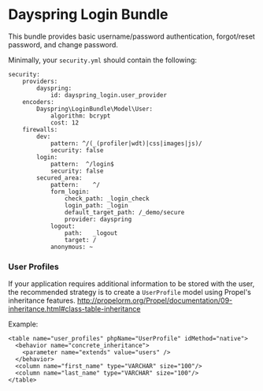 # Dayspring Login Bundle

This bundle provides basic username/password authentication, forgot/reset password, and change password.

Minimally, your `security.yml` should contain the following:
```
security:
    providers:
        dayspring:
            id: dayspring_login.user_provider
    encoders:
        Dayspring\LoginBundle\Model\User:
            algorithm: bcrypt
            cost: 12
    firewalls:
        dev:
            pattern: ^/(_(profiler|wdt)|css|images|js)/
            security: false
        login:
            pattern:  ^/login$
            security: false
        secured_area:
            pattern:    ^/
            form_login:
                check_path: _login_check
                login_path: _login
                default_target_path: /_demo/secure
                provider: dayspring
            logout:
                path:   _logout
                target: /
            anonymous: ~
```

### User Profiles
If your application requires additional information to be stored with the user, the recommended strategy is to create
a `UserProfile` model using Propel's inheritance features.
http://propelorm.org/Propel/documentation/09-inheritance.html#class-table-inheritance

Example:
```
<table name="user_profiles" phpName="UserProfile" idMethod="native">
  <behavior name="concrete_inheritance">
    <parameter name="extends" value="users" />
  </behavior>
  <column name="first_name" type="VARCHAR" size="100"/>
  <column name="last_name" type="VARCHAR" size="100"/>
</table>
```
